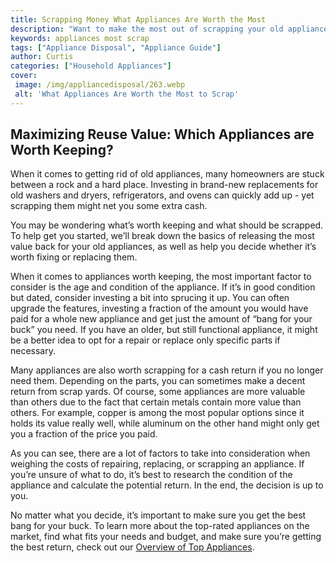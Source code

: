 ```yaml
---
title: Scrapping Money What Appliances Are Worth the Most
description: "Want to make the most out of scrapping your old appliances Find out which appliances are worth the most and get the most bang for your buck in this blog post"
keywords: appliances most scrap
tags: ["Appliance Disposal", "Appliance Guide"]
author: Curtis
categories: ["Household Appliances"]
cover: 
 image: /img/appliancedisposal/263.webp
 alt: 'What Appliances Are Worth the Most to Scrap'
---
```

## Maximizing Reuse Value: Which Appliances are Worth Keeping? 

When it comes to getting rid of old appliances, many homeowners are stuck between a rock and a hard place. Investing in brand-new replacements for old washers and dryers, refrigerators, and ovens can quickly add up - yet scrapping them might net you some extra cash. 

You may be wondering what’s worth keeping and what should be scrapped. To help get you started, we’ll break down the basics of releasing the most value back for your old appliances, as well as help you decide whether it’s worth fixing or replacing them. 

When it comes to appliances worth keeping, the most important factor to consider is the age and condition of the appliance. If it’s in good condition but dated, consider investing a bit into sprucing it up. You can often upgrade the features, investing a fraction of the amount you would have paid for a whole new appliance and get just the amount of “bang for your buck” you need. If you have an older, but still functional appliance, it might be a better idea to opt for a repair or replace only specific parts if necessary.

Many appliances are also worth scrapping for a cash return if you no longer need them. Depending on the parts, you can sometimes make a decent return from scrap yards. Of course, some appliances are more valuable than others due to the fact that certain metals contain more value than others. For example, copper is among the most popular options since it holds its value really well, while aluminum on the other hand might only get you a fraction of the price you paid. 

As you can see, there are a lot of factors to take into consideration when weighing the costs of repairing, replacing, or scrapping an appliance. If you’re unsure of what to do, it’s best to research the condition of the appliance and calculate the potential return. In the end, the decision is up to you. 

No matter what you decide, it’s important to make sure you get the best bang for your buck. To learn more about the top-rated appliances on the market, find what fits your needs and budget, and make sure you’re getting the best return, check out our [Overview of Top Appliances](./pages/appliance-overview).
